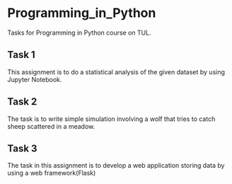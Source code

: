 # Programming_in_Python
Tasks for Programming in Python course on TUL.

## Task 1
This assignment is to do a statistical analysis of the given dataset by using Jupyter Notebook.

## Task 2
The task is to write simple simulation involving a wolf that tries to catch sheep scattered in a meadow.

## Task 3
The task in this assignment is to develop a web application storing data by using a web framework(Flask)
